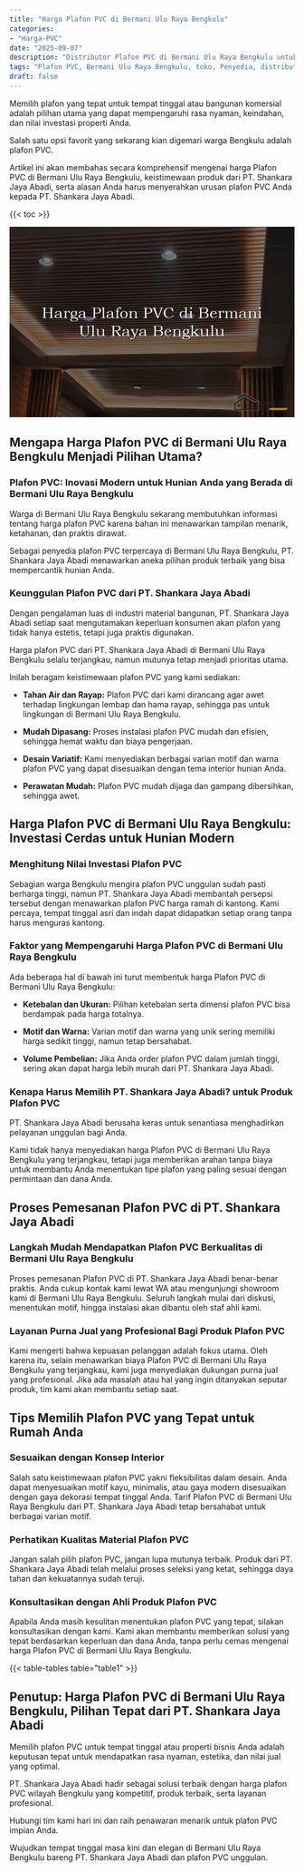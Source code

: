 ```yaml
---
title: "Harga Plafon PVC di Bermani Ulu Raya Bengkulu"
categories: 
- "Harga-PVC"
date: "2025-09-07"
description: "Distributor Plafon PVC di Bermani Ulu Raya Bengkulu untuk rumah, office, dan gerai. Produk terbaik, variasi motif, variasi warna menarik, dengan layanan penempatan dikerjakan oleh tenaga ahli berpengalaman dan jaminan resmi!|Jasa penyediaan Plafon PVC di Bermani Ulu Raya Bengkulu untuk keperluan hunian, office, atau ritel, beserta material unggulan dan instalasi oleh tenaga ahli profesional serta jaminan resmi.|Solusi Plafon PVC di Bermani Ulu Raya Bengkulu yang andal untuk rumah, kantor, serta gerai, bersama produk unggulan dan pemasangan dikerjakan oleh tim profesional dan garansi resmi.|Penjualan Plafon PVC di Bermani Ulu Raya Bengkulu untuk tempat tinggal, perkantoran, dan toko, beserta produk berkualitas dan penempatan ditangani oleh tenaga ahli berpengalaman, disertai beserta garansi resmi.}"
tags: "Plafon PVC, Bermani Ulu Raya Bengkulu, toko, Penyedia, distributor"
draft: false
---
```


Memilih plafon yang tepat untuk tempat tinggal atau bangunan komersial adalah pilihan utama yang dapat mempengaruhi rasa nyaman, keindahan, dan nilai investasi properti Anda.

Salah satu opsi favorit yang sekarang kian digemari warga Bengkulu adalah plafon PVC.

Artikel ini akan membahas secara komprehensif mengenai harga Plafon PVC di Bermani Ulu Raya Bengkulu, keistimewaan produk dari PT. Shankara Jaya Abadi, serta alasan Anda harus menyerahkan urusan plafon PVC Anda kepada PT. Shankara Jaya Abadi.

{{< toc >}}

![Harga Plafon PVC di Bermani Ulu Raya Bengkulu](/images/Harga-PVC/Harga-Plafon-PVC-di-Bermani-Ulu-Raya-Bengkulu.png)


## Mengapa Harga Plafon PVC di Bermani Ulu Raya Bengkulu Menjadi Pilihan Utama?

### Plafon PVC: Inovasi Modern untuk Hunian Anda yang Berada di Bermani Ulu Raya Bengkulu

Warga di Bermani Ulu Raya Bengkulu sekarang membutuhkan informasi tentang harga plafon PVC karena bahan ini menawarkan tampilan menarik, ketahanan, dan praktis dirawat.

Sebagai penyedia plafon PVC terpercaya di Bermani Ulu Raya Bengkulu, PT. Shankara Jaya Abadi menawarkan aneka pilihan produk terbaik yang bisa mempercantik hunian Anda.

### Keunggulan Plafon PVC dari PT. Shankara Jaya Abadi

Dengan pengalaman luas di industri material bangunan, PT. Shankara Jaya Abadi setiap saat mengutamakan keperluan konsumen akan plafon yang tidak hanya estetis, tetapi juga praktis digunakan.

Harga plafon PVC dari PT. Shankara Jaya Abadi di Bermani Ulu Raya Bengkulu selalu terjangkau, namun mutunya tetap menjadi prioritas utama.

Inilah beragam keistimewaan plafon PVC yang kami sediakan:

- **Tahan Air dan Rayap:** Plafon PVC dari kami dirancang agar awet terhadap lingkungan lembap dan hama rayap, sehingga pas untuk lingkungan di Bermani Ulu Raya Bengkulu.

- **Mudah Dipasang:** Proses instalasi plafon PVC mudah dan efisien, sehingga hemat waktu dan biaya pengerjaan.

- **Desain Variatif:** Kami menyediakan berbagai varian motif dan warna plafon PVC yang dapat disesuaikan dengan tema interior hunian Anda.

- **Perawatan Mudah:** Plafon PVC mudah dijaga dan gampang dibersihkan, sehingga awet.

## Harga Plafon PVC di Bermani Ulu Raya Bengkulu: Investasi Cerdas untuk Hunian Modern

### Menghitung Nilai Investasi Plafon PVC

Sebagian warga Bengkulu mengira plafon PVC unggulan sudah pasti berharga tinggi, namun PT. Shankara Jaya Abadi membantah persepsi tersebut dengan menawarkan plafon PVC harga ramah di kantong. Kami percaya, tempat tinggal asri dan indah dapat didapatkan setiap orang tanpa harus menguras kantong.

### Faktor yang Mempengaruhi Harga Plafon PVC di Bermani Ulu Raya Bengkulu

Ada beberapa hal di bawah ini turut membentuk harga Plafon PVC di Bermani Ulu Raya Bengkulu:

- **Ketebalan dan Ukuran:** Pilihan ketebalan serta dimensi plafon PVC bisa berdampak pada harga totalnya.

- **Motif dan Warna:** Varian motif dan warna yang unik sering memiliki harga sedikit tinggi, namun tetap bersahabat.

- **Volume Pembelian:** Jika Anda order plafon PVC dalam jumlah tinggi, sering akan dapat harga lebih murah dari PT. Shankara Jaya Abadi.

### Kenapa Harus Memilih PT. Shankara Jaya Abadi? untuk Produk Plafon PVC

PT. Shankara Jaya Abadi berusaha keras untuk senantiasa menghadirkan pelayanan unggulan bagi Anda.

Kami tidak hanya menyediakan harga Plafon PVC di Bermani Ulu Raya Bengkulu yang terjangkau, tetapi juga memberikan arahan tanpa biaya untuk membantu Anda menentukan tipe plafon yang paling sesuai dengan permintaan dan dana Anda.

## Proses Pemesanan Plafon PVC di PT. Shankara Jaya Abadi

### Langkah Mudah Mendapatkan Plafon PVC Berkualitas di Bermani Ulu Raya Bengkulu

Proses pemesanan Plafon PVC di PT. Shankara Jaya Abadi benar-benar praktis. Anda cukup kontak kami lewat WA atau mengunjungi showroom kami di Bermani Ulu Raya Bengkulu. Seluruh langkah mulai dari diskusi, menentukan motif, hingga instalasi akan dibantu oleh staf ahli kami.

### Layanan Purna Jual yang Profesional Bagi Produk Plafon PVC

Kami mengerti bahwa kepuasan pelanggan adalah fokus utama. Oleh karena itu, selain menawarkan biaya Plafon PVC di Bermani Ulu Raya Bengkulu yang terjangkau, kami juga menyediakan dukungan purna jual yang profesional. Jika ada masalah atau hal yang ingin ditanyakan seputar produk, tim kami akan membantu setiap saat.

## Tips Memilih Plafon PVC yang Tepat untuk Rumah Anda

### Sesuaikan dengan Konsep Interior

Salah satu keistimewaan plafon PVC yakni fleksibilitas dalam desain. Anda dapat menyesuaikan motif kayu, minimalis, atau gaya modern disesuaikan dengan gaya dekorasi tempat tinggal Anda. Tarif Plafon PVC di Bermani Ulu Raya Bengkulu dari PT. Shankara Jaya Abadi tetap bersahabat untuk berbagai varian motif.

### Perhatikan Kualitas Material Plafon PVC

Jangan salah pilih plafon PVC, jangan lupa mutunya terbaik. Produk dari PT. Shankara Jaya Abadi telah melalui proses seleksi yang ketat, sehingga daya tahan dan kekuatannya sudah teruji.

### Konsultasikan dengan Ahli Produk Plafon PVC

Apabila Anda masih kesulitan menentukan plafon PVC yang tepat, silakan konsultasikan dengan kami. Kami akan membantu memberikan solusi yang tepat berdasarkan keperluan dan dana Anda, tanpa perlu cemas mengenai harga Plafon PVC di Bermani Ulu Raya Bengkulu.

{{< table-tables table="table1" >}}

## Penutup: Harga Plafon PVC di Bermani Ulu Raya Bengkulu, Pilihan Tepat dari PT. Shankara Jaya Abadi

Memilih plafon PVC untuk tempat tinggal atau properti bisnis Anda adalah keputusan tepat untuk mendapatkan rasa nyaman, estetika, dan nilai jual yang optimal.

PT. Shankara Jaya Abadi hadir sebagai solusi terbaik dengan harga plafon PVC wilayah Bengkulu yang kompetitif, produk terbaik, serta layanan profesional.

Hubungi tim kami hari ini dan raih penawaran menarik untuk plafon PVC impian Anda.

Wujudkan tempat tinggal masa kini dan elegan di Bermani Ulu Raya Bengkulu bareng PT. Shankara Jaya Abadi dan plafon PVC unggulan.